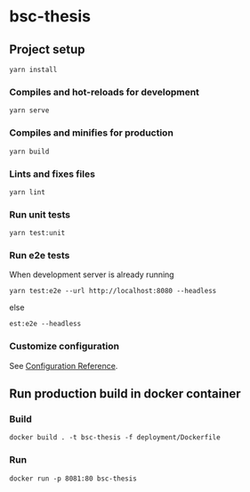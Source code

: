 # bsc-thesis

## Project setup

```
yarn install
```

### Compiles and hot-reloads for development

```
yarn serve
```

### Compiles and minifies for production

```
yarn build
```

### Lints and fixes files

```
yarn lint
```

### Run unit tests

```
yarn test:unit
```

### Run e2e tests

When development server is already running

```
yarn test:e2e --url http://localhost:8080 --headless
```

else

```
est:e2e --headless
```

### Customize configuration

See [Configuration Reference](https://cli.vuejs.org/config/).

## Run production build in docker container

### Build

```
docker build . -t bsc-thesis -f deployment/Dockerfile
```

### Run

```
docker run -p 8081:80 bsc-thesis
```
